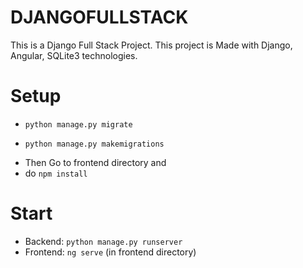 # DJANGOFULLSTACK

This is a Django Full Stack Project. This project is Made with Django, Angular, SQLite3 technologies.

# Setup

- `python manage.py migrate`

- `python manage.py makemigrations`

* Then Go to frontend directory and
* do `npm install`

# Start

- Backend: `python manage.py runserver`
- Frontend: `ng serve` (in frontend directory)
